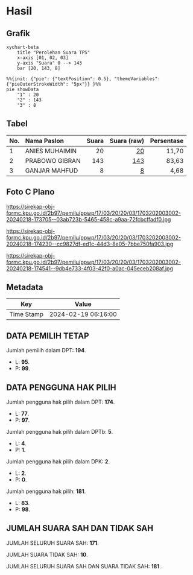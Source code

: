 # Hasil

## Grafik

```mermaid
xychart-beta
    title "Perolehan Suara TPS"
    x-axis [01, 02, 03]
    y-axis "Suara" 0 --> 143
    bar [20, 143, 8]
```

```mermaid
%%{init: {"pie": {"textPosition": 0.5}, "themeVariables": {"pieOuterStrokeWidth": "5px"}} }%%
pie showData
    "1" : 20
    "2" : 143
    "3" : 8
```

## Tabel

| No. | Nama Paslon    | Suara | Suara (raw) | Persentase |
|:--- |:-------------- | -----:| -----------:| ----------:|
| 1   | ANIES MUHAIMIN | 20    | [20][p-1]   | 11,70      |
| 2   | PRABOWO GIBRAN | 143   | [143][p-2]  | 83,63      |
| 3   | GANJAR MAHFUD  | 8     | [8][p-3]    | 4,68       |


[p-1]: https://github.com/gigit-pemilu/pemilu-2024-17-bengkulu/blob/main/pilpres/hitung-suara/sub/17-bengkulu/sub/03-bengkulu-utara/sub/20-air-padang/sub/2003-teluk-ajang/sub/002-tps/sub/paslon-1.txt
[p-2]: https://github.com/gigit-pemilu/pemilu-2024-17-bengkulu/blob/main/pilpres/hitung-suara/sub/17-bengkulu/sub/03-bengkulu-utara/sub/20-air-padang/sub/2003-teluk-ajang/sub/002-tps/sub/paslon-2.txt
[p-3]: https://github.com/gigit-pemilu/pemilu-2024-17-bengkulu/blob/main/pilpres/hitung-suara/sub/17-bengkulu/sub/03-bengkulu-utara/sub/20-air-padang/sub/2003-teluk-ajang/sub/002-tps/sub/paslon-3.txt

## Foto C Plano

https://sirekap-obj-formc.kpu.go.id/2b97/pemilu/ppwp/17/03/20/20/03/1703202003002-20240218-173705--03ab723b-5465-458c-a9aa-72fcbcffadf0.jpg

https://sirekap-obj-formc.kpu.go.id/2b97/pemilu/ppwp/17/03/20/20/03/1703202003002-20240218-174230--cc9827df-ed1c-44d3-8e05-7bbe750fa903.jpg

https://sirekap-obj-formc.kpu.go.id/2b97/pemilu/ppwp/17/03/20/20/03/1703202003002-20240218-174541--9db4e733-4f03-42f0-a0ac-045eceb208af.jpg


## Metadata

| Key        | Value               |
| ---------- | ------------------- |
| Time Stamp | 2024-02-19 06:16:00 |


## DATA PEMILIH TETAP

Jumlah pemilih dalam DPT: **194**.
 * L: **95**.
 * P: **99**.

## DATA PENGGUNA HAK PILIH

Jumlah pengguna hak pilih dalam DPT: **174**.
 * L: **77**.
 * P: **97**.

Jumlah pengguna hak pilih dalam DPTb: **5**.
 * L: **4**.
 * P: **1**.

Jumlah pengguna hak pilih dalam DPK: **2**.
 * L: **2**.
 * P: **0**.

Jumlah pengguna hak pilih: **181**.
 * L: **83**.
 * P: **98**.

## JUMLAH SUARA SAH DAN TIDAK SAH

JUMLAH SELURUH SUARA SAH: **171**.

JUMLAH SUARA TIDAK SAH: **10**.

JUMLAH SELURUH SUARA SAH DAN SUARA TIDAK SAH: **181**.


